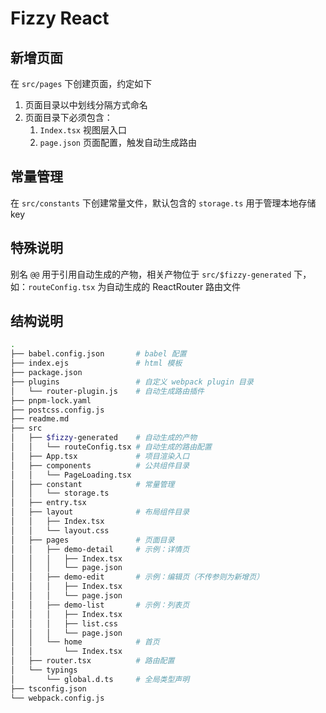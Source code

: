 # Fizzy React

## 新增页面

在 `src/pages` 下创建页面，约定如下

1. 页面目录以中划线分隔方式命名
2. 页面目录下必须包含：
   1. `Index.tsx` 视图层入口
   2. `page.json` 页面配置，触发自动生成路由

## 常量管理

在 `src/constants` 下创建常量文件，默认包含的 `storage.ts` 用于管理本地存储 key

## 特殊说明

别名 `@@` 用于引用自动生成的产物，相关产物位于 `src/$fizzy-generated` 下，如：`routeConfig.tsx` 为自动生成的 ReactRouter 路由文件

## 结构说明

```bash
.
├── babel.config.json       # babel 配置
├── index.ejs               # html 模板
├── package.json
├── plugins                 # 自定义 webpack plugin 目录
│   └── router-plugin.js    # 自动生成路由插件
├── pnpm-lock.yaml
├── postcss.config.js
├── readme.md
├── src
│   ├── $fizzy-generated    # 自动生成的产物
│   │   └── routeConfig.tsx # 自动生成的路由配置
│   ├── App.tsx             # 项目渲染入口
│   ├── components          # 公共组件目录
│   │   └── PageLoading.tsx
│   ├── constant            # 常量管理
│   │   └── storage.ts
│   ├── entry.tsx
│   ├── layout              # 布局组件目录
│   │   ├── Index.tsx
│   │   └── layout.css
│   ├── pages               # 页面目录
│   │   ├── demo-detail     # 示例：详情页
│   │   │   ├── Index.tsx
│   │   │   └── page.json
│   │   ├── demo-edit       # 示例：编辑页（不传参则为新增页）
│   │   │   ├── Index.tsx
│   │   │   └── page.json
│   │   ├── demo-list       # 示例：列表页
│   │   │   ├── Index.tsx
│   │   │   ├── list.css
│   │   │   └── page.json
│   │   └── home            # 首页
│   │       └── Index.tsx
│   ├── router.tsx          # 路由配置
│   └── typings
│       └── global.d.ts     # 全局类型声明
├── tsconfig.json
└── webpack.config.js
```